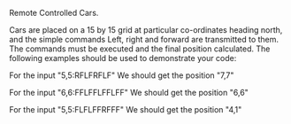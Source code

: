 Remote Controlled Cars.

Cars are placed on a 15 by 15 grid at particular co-ordinates heading north, and the simple commands Left, right and forward are transmitted to them. The commands must be executed and the final position calculated.
The following examples should be used to demonstrate your code:

For the input "5,5:RFLFRFLF"
We should get the position "7,7"

For the input "6,6:FFLFFLFFLFF"
We should get the position "6,6"

For the input "5,5:FLFLFFRFFF"
We should get the position "4,1"